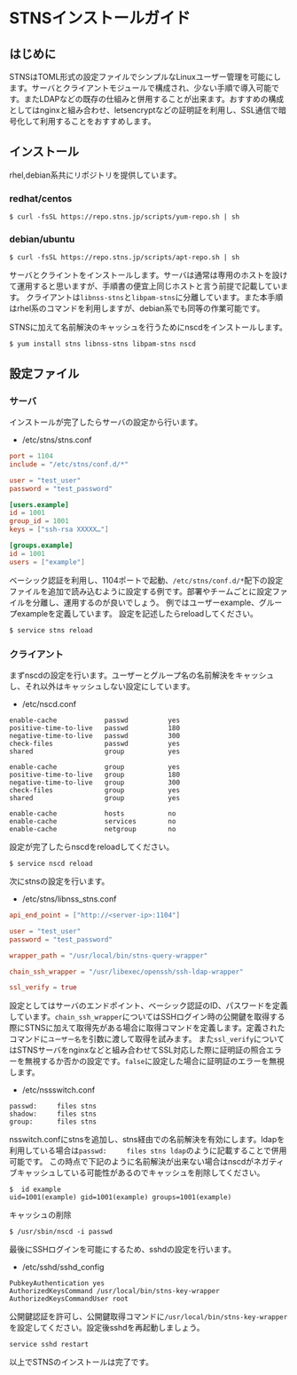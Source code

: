 # STNSインストールガイド

## はじめに
STNSはTOML形式の設定ファイルでシンプルなLinuxユーザー管理を可能にします。サーバとクライアントモジュールで構成され、少ない手順で導入可能です。またLDAPなどの既存の仕組みと併用することが出来ます。おすすめの構成としてはnginxと組み合わせ、letsencryptなどの証明証を利用し、SSL通信で暗号化して利用することをおすすめします。

## インストール
rhel,debian系共にリポジトリを提供しています。

### redhat/centos
```
$ curl -fsSL https://repo.stns.jp/scripts/yum-repo.sh | sh
```
### debian/ubuntu
```
$ curl -fsSL https://repo.stns.jp/scripts/apt-repo.sh | sh
```

サーバとクライントをインストールします。サーバは通常は専用のホストを設けて運用すると思いますが、手順書の便宜上同じホストと言う前提で記載しています。
クライアントは`libnss-stns`と`libpam-stns`に分離しています。また本手順はrhel系のコマンドを利用しますが、debian系でも同等の作業可能です。

STNSに加えて名前解決のキャッシュを行うためにnscdをインストールします。
```
$ yum install stns libnss-stns libpam-stns nscd
```

## 設定ファイル
### サーバ
インストールが完了したらサーバの設定から行います。

* /etc/stns/stns.conf

```toml
port = 1104
include = "/etc/stns/conf.d/*"

user = "test_user"
password = "test_password"

[users.example]
id = 1001
group_id = 1001
keys = ["ssh-rsa XXXXX…"]

[groups.example]
id = 1001
users = ["example"]

```

ベーシック認証を利用し、1104ポートで起動、`/etc/stns/conf.d/*`配下の設定ファイルを追加で読み込むように設定する例です。部署やチームごとに設定ファイルを分離し、運用するのが良いでしょう。
例ではユーザーexample、グループexampleを定義しています。
設定を記述したらreloadしてください。

```
$ service stns reload
```

### クライアント
まずnscdの設定を行います。ユーザーとグループ名の名前解決をキャッシュし、それ以外はキャッシュしない設定にしています。

* /etc/nscd.conf

```
enable-cache            passwd          yes
positive-time-to-live   passwd          180
negative-time-to-live   passwd          300
check-files             passwd          yes
shared                  group           yes

enable-cache            group           yes
positive-time-to-live   group           180
negative-time-to-live   group           300
check-files             group           yes
shared                  group           yes

enable-cache            hosts           no
enable-cache            services        no
enable-cache            netgroup        no
```

設定が完了したらnscdをreloadしてください。

```
$ service nscd reload
```

次にstnsの設定を行います。

* /etc/stns/libnss_stns.conf


```toml
api_end_point = ["http://<server-ip>:1104"]

user = "test_user"
password = "test_password"

wrapper_path = "/usr/local/bin/stns-query-wrapper"

chain_ssh_wrapper = "/usr/libexec/openssh/ssh-ldap-wrapper"

ssl_verify = true
```

設定としてはサーバのエンドポイント、ベーシック認証のID、パスワードを定義しています。`chain_ssh_wrapper`についてはSSHログイン時の公開鍵を取得する際にSTNSに加えて取得先がある場合に取得コマンドを定義します。定義されたコマンドに`ユーザー名`を引数に渡して取得を試みます。
また`ssl_verify`についてはSTNSサーバをnginxなどと組み合わせてSSL対応した際に証明証の照合エラーを無視するか否かの設定です。`false`に設定した場合に証明証のエラーを無視します。

* /etc/nssswitch.conf

```
passwd:     files stns
shadow:     files stns
group:      files stns
```

nsswitch.confにstnsを追加し、stns経由での名前解決を有効にします。ldapを利用している場合は`passwd:     files stns ldap`のように記載することで併用可能です。
この時点で下記のように名前解決が出来ない場合はnscdがネガティブキャッシュしている可能性があるのでキャッシュを削除してください。

```
$  id example                                                                                                                                                                
uid=1001(example) gid=1001(example) groups=1001(example)
```

キャッシュの削除
```
$ /usr/sbin/nscd -i passwd
```

最後にSSHログインを可能にするため、sshdの設定を行います。

* /etc/sshd/sshd_config

```
PubkeyAuthentication yes
AuthorizedKeysCommand /usr/local/bin/stns-key-wrapper
AuthorizedKeysCommandUser root
```

公開鍵認証を許可し、公開鍵取得コマンドに`/usr/local/bin/stns-key-wrapper`を設定してください。設定後sshdを再起動しましょう。

```
service sshd restart
```

以上でSTNSのインストールは完了です。
